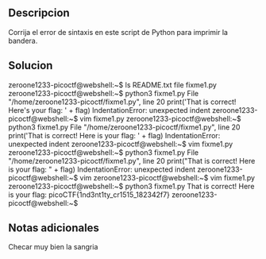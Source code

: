 ## Descripcion 

Corrija el error de sintaxis en este script de Python para imprimir la bandera.
## Solucion

zeroone1233-picoctf@webshell:~$ ls
README.txt  file  fixme1.py
zeroone1233-picoctf@webshell:~$ python3 fixme1.py
  File "/home/zeroone1233-picoctf/fixme1.py", line 20
    print('That is correct! Here\'s your flag: ' + flag)
IndentationError: unexpected indent
zeroone1233-picoctf@webshell:~$ vim fixme1.py
zeroone1233-picoctf@webshell:~$ python3 fixme1.py
  File "/home/zeroone1233-picoctf/fixme1.py", line 20
    print('That is correct! Here is your flag: ' + flag)
IndentationError: unexpected indent
zeroone1233-picoctf@webshell:~$ vim fixme1.py
zeroone1233-picoctf@webshell:~$ python3 fixme1.py
  File "/home/zeroone1233-picoctf/fixme1.py", line 20
    print("That is correct! Here is your flag: " + flag)
IndentationError: unexpected indent
zeroone1233-picoctf@webshell:~$ vim
zeroone1233-picoctf@webshell:~$ vim fixme1.py
zeroone1233-picoctf@webshell:~$ python3 fixme1.py
That is correct! Here is your flag: picoCTF{1nd3nt1ty_cr1515_182342f7}
zeroone1233-picoctf@webshell:~$ 
## Notas adicionales

Checar muy bien la sangria